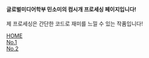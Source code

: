 <h4>글로벌미디어학부 민소미의 컴시개 프로세싱 페이지입니다!</h4>
   <p> 제 프로세싱은 간단한 코드로 재미를 느낄 수 있는 작품입니다! </p>
    <div class="mitem" id="m1"> <a href="file:///C:/Users/som2i/Desktop/jagu.html" > HOME </a> </div>
   <div class="mitem" id="m3"> <a href="https://someii.github.io/somProcessingOne/index.html" target="_blank"> No.1 </a></div>
   <div class="mitem" id="m3"> <a href="http://127.0.0.1:8526/" target="_blank"> No.2 </a></div>
   
